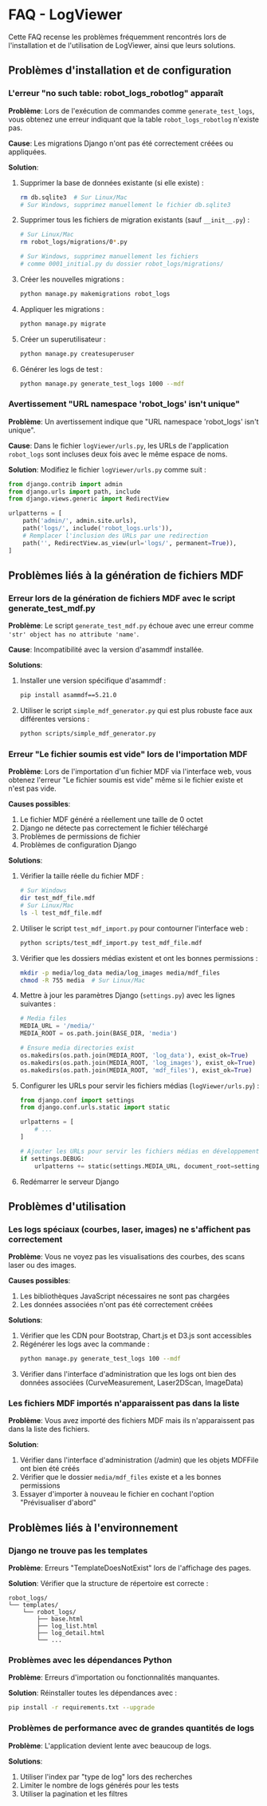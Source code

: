 # FAQ - LogViewer

Cette FAQ recense les problèmes fréquemment rencontrés lors de l'installation et de l'utilisation de LogViewer, ainsi que leurs solutions.

## Problèmes d'installation et de configuration

### L'erreur "no such table: robot_logs_robotlog" apparaît

**Problème**: Lors de l'exécution de commandes comme `generate_test_logs`, vous obtenez une erreur indiquant que la table `robot_logs_robotlog` n'existe pas.

**Cause**: Les migrations Django n'ont pas été correctement créées ou appliquées.

**Solution**:
1. Supprimer la base de données existante (si elle existe) :
   ```bash
   rm db.sqlite3  # Sur Linux/Mac
   # Sur Windows, supprimez manuellement le fichier db.sqlite3
   ```

2. Supprimer tous les fichiers de migration existants (sauf `__init__.py`) :
   ```bash
   # Sur Linux/Mac
   rm robot_logs/migrations/0*.py
   
   # Sur Windows, supprimez manuellement les fichiers 
   # comme 0001_initial.py du dossier robot_logs/migrations/
   ```

3. Créer les nouvelles migrations :
   ```bash
   python manage.py makemigrations robot_logs
   ```

4. Appliquer les migrations :
   ```bash
   python manage.py migrate
   ```

5. Créer un superutilisateur :
   ```bash
   python manage.py createsuperuser
   ```

6. Générer les logs de test :
   ```bash
   python manage.py generate_test_logs 1000 --mdf
   ```

### Avertissement "URL namespace 'robot_logs' isn't unique"

**Problème**: Un avertissement indique que "URL namespace 'robot_logs' isn't unique".

**Cause**: Dans le fichier `logViewer/urls.py`, les URLs de l'application `robot_logs` sont incluses deux fois avec le même espace de noms.

**Solution**: Modifiez le fichier `logViewer/urls.py` comme suit :
```python
from django.contrib import admin
from django.urls import path, include
from django.views.generic import RedirectView

urlpatterns = [
    path('admin/', admin.site.urls),
    path('logs/', include('robot_logs.urls')),
    # Remplacer l'inclusion des URLs par une redirection
    path('', RedirectView.as_view(url='logs/', permanent=True)),
]
```

## Problèmes liés à la génération de fichiers MDF

### Erreur lors de la génération de fichiers MDF avec le script generate_test_mdf.py

**Problème**: Le script `generate_test_mdf.py` échoue avec une erreur comme `'str' object has no attribute 'name'`.

**Cause**: Incompatibilité avec la version d'asammdf installée.

**Solutions**:
1. Installer une version spécifique d'asammdf :
   ```bash
   pip install asammdf==5.21.0
   ```

2. Utiliser le script `simple_mdf_generator.py` qui est plus robuste face aux différentes versions :
   ```bash
   python scripts/simple_mdf_generator.py
   ```

### Erreur "Le fichier soumis est vide" lors de l'importation MDF

**Problème**: Lors de l'importation d'un fichier MDF via l'interface web, vous obtenez l'erreur "Le fichier soumis est vide" même si le fichier existe et n'est pas vide.

**Causes possibles**:
1. Le fichier MDF généré a réellement une taille de 0 octet
2. Django ne détecte pas correctement le fichier téléchargé
3. Problèmes de permissions de fichier
4. Problèmes de configuration Django

**Solutions**:

1. Vérifier la taille réelle du fichier MDF :
   ```bash
   # Sur Windows
   dir test_mdf_file.mdf
   # Sur Linux/Mac
   ls -l test_mdf_file.mdf
   ```

2. Utiliser le script `test_mdf_import.py` pour contourner l'interface web :
   ```bash
   python scripts/test_mdf_import.py test_mdf_file.mdf
   ```

3. Vérifier que les dossiers médias existent et ont les bonnes permissions :
   ```bash
   mkdir -p media/log_data media/log_images media/mdf_files
   chmod -R 755 media  # Sur Linux/Mac
   ```

4. Mettre à jour les paramètres Django (`settings.py`) avec les lignes suivantes :
   ```python
   # Media files
   MEDIA_URL = '/media/'
   MEDIA_ROOT = os.path.join(BASE_DIR, 'media')

   # Ensure media directories exist
   os.makedirs(os.path.join(MEDIA_ROOT, 'log_data'), exist_ok=True)
   os.makedirs(os.path.join(MEDIA_ROOT, 'log_images'), exist_ok=True)
   os.makedirs(os.path.join(MEDIA_ROOT, 'mdf_files'), exist_ok=True)
   ```

5. Configurer les URLs pour servir les fichiers médias (`logViewer/urls.py`) :
   ```python
   from django.conf import settings
   from django.conf.urls.static import static

   urlpatterns = [
       # ...
   ]

   # Ajouter les URLs pour servir les fichiers médias en développement
   if settings.DEBUG:
       urlpatterns += static(settings.MEDIA_URL, document_root=settings.MEDIA_ROOT)
   ```

6. Redémarrer le serveur Django

## Problèmes d'utilisation

### Les logs spéciaux (courbes, laser, images) ne s'affichent pas correctement

**Problème**: Vous ne voyez pas les visualisations des courbes, des scans laser ou des images.

**Causes possibles**:
1. Les bibliothèques JavaScript nécessaires ne sont pas chargées
2. Les données associées n'ont pas été correctement créées

**Solutions**:
1. Vérifier que les CDN pour Bootstrap, Chart.js et D3.js sont accessibles
2. Régénérer les logs avec la commande :
   ```bash
   python manage.py generate_test_logs 100 --mdf
   ```
3. Vérifier dans l'interface d'administration que les logs ont bien des données associées (CurveMeasurement, Laser2DScan, ImageData)

### Les fichiers MDF importés n'apparaissent pas dans la liste

**Problème**: Vous avez importé des fichiers MDF mais ils n'apparaissent pas dans la liste des fichiers.

**Solution**:
1. Vérifier dans l'interface d'administration (/admin) que les objets MDFFile ont bien été créés
2. Vérifier que le dossier `media/mdf_files` existe et a les bonnes permissions
3. Essayer d'importer à nouveau le fichier en cochant l'option "Prévisualiser d'abord"

## Problèmes liés à l'environnement

### Django ne trouve pas les templates

**Problème**: Erreurs "TemplateDoesNotExist" lors de l'affichage des pages.

**Solution**: Vérifier que la structure de répertoire est correcte :
```
robot_logs/
└── templates/
    └── robot_logs/
        ├── base.html
        ├── log_list.html
        ├── log_detail.html
        └── ...
```

### Problèmes avec les dépendances Python

**Problème**: Erreurs d'importation ou fonctionnalités manquantes.

**Solution**: Réinstaller toutes les dépendances avec :
```bash
pip install -r requirements.txt --upgrade
```

### Problèmes de performance avec de grandes quantités de logs

**Problème**: L'application devient lente avec beaucoup de logs.

**Solutions**:
1. Utiliser l'index par "type de log" lors des recherches
2. Limiter le nombre de logs générés pour les tests
3. Utiliser la pagination et les filtres
